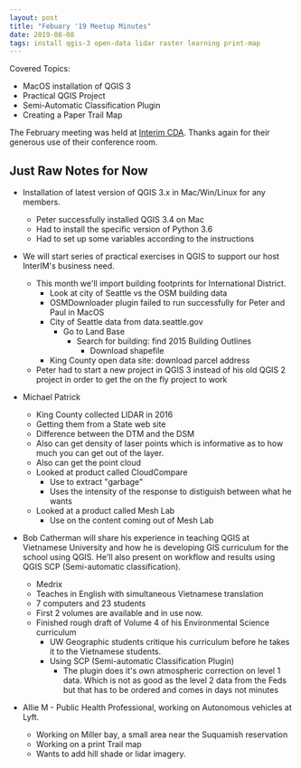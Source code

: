 ```yaml
---
layout: post
title: "Febuary '19 Meetup Minutes"
date: 2019-08-08
tags: install qgis-3 open-data lidar raster learning print-map
---
```


Covered Topics:
* MacOS installation of QGIS 3
* Practical QGIS Project
* Semi-Automatic Classification Plugin
* Creating a Paper Trail Map

The February meeting was held at [Interim CDA](http://interimicda.org/whatwedo/). Thanks again for their generous use of their conference room.

## Just Raw Notes for Now ##

* Installation of latest version of QGIS 3.x in Mac/Win/Linux for any members.
  * Peter successfully installed QGIS 3.4 on Mac
  * Had to install the specific version of Python 3.6
  * Had to set up some variables according to the instructions
		
* We will start series of practical exercises in QGIS to support our host InterIM's business need.
  * This month we'll import building footprints for International District.
    * Look at city of Seattle vs the OSM building data
    * OSMDownloader plugin failed to run successfully for Peter and Paul in MacOS
    * City of Seattle data from data.seattle.gov
      * Go to Land Base
        * Search for building: find 2015 Building Outlines
          * Download shapefile
    * King County open data site: download parcel address
  * Peter had to start a new project in QGIS 3 instead of his old QGIS 2 project in order to get the on the fly project to work
		
* Michael Patrick
  * King County collected LIDAR in 2016
  * Getting them from a State web site
  * Difference between the DTM and the DSM
  * Also can get density of laser points which is informative as to how much you can get out of the layer.
  * Also can get the point cloud
  * Looked at product called CloudCompare
    * Use to extract "garbage"
    * Uses the intensity of the response to distiguish between what he wants
  * Looked at a product called Mesh Lab
    * Use on the content coming out of Mesh Lab

* Bob Catherman will share his experience in teaching QGIS at Vietnamese University and how he is developing GIS curriculum for the school using QGIS. He'll also present on workflow and results using QGIS SCP (Semi-automatic classification).
  * Medrix
  * Teaches in English with simultaneous Vietnamese translation
  * 7 computers and 23 students
  * First 2 volumes are available and in use now.
  * Finished rough draft of Volume 4 of his Environmental Science curriculum
    * UW Geographic students critique his curriculum before he takes it to the Vietnamese students.
    * Using SCP (Semi-automatic Classification Plugin)
      * The plugin does it's own atmospheric correction on level 1 data. Which is not as good as the level 2 data from the Feds but that has to be ordered and comes in days not minutes
	
* Allie M - Public Health Professional, working on Autonomous vehicles at Lyft.
  * Working on Miller bay, a small area near the Suquamish reservation
  * Working on a print Trail map
  * Wants to add hill shade or lidar imagery.
